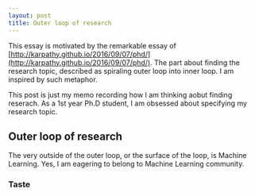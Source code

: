 ```yaml
---
layout: post
title: Outer loop of research 
---
```


This essay is motivated by the remarkable essay of [http://karpathy.github.io/2016/09/07/phd/](http://karpathy.github.io/2016/09/07/phd/). The part about finding the research topic, described as spiraling outer loop into inner loop. I am inspired by such metaphor. 

This post is just my memo recording how I am thinking aobut finding reserach. As a 1st year Ph.D student, I am obsessed about specifying my research topic. 

## Outer loop of research 

The very outside of the outer loop, or the surface of the loop, is Machine Learning. Yes, I am eagering to belong to Machine Learning community. 

### Taste


